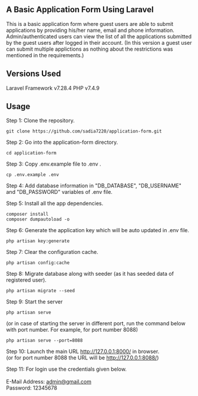 ## A Basic Application Form Using Laravel

This is a basic application form where guest users are able to submit applications by providing his/her name, email and phone information. Admin/authenticated users can view the list of all the applications submitted by the guest users after logged in their account. 
(In this version a guest user can submit multiple applictions as nothing about the restrictions was mentioned in the requirements.)

## Versions Used

Laravel Framework v7.28.4
PHP v7.4.9 

## Usage

Step 1: Clone the repository.

```shell script
git clone https://github.com/sadia7220/application-form.git
```

Step 2: Go into the application-form directory.

```shell script
cd application-form
```

Step 3: Copy .env.example file to .env .

```shell script
cp .env.example .env
```

Step 4: Add database information in "DB_DATABASE", "DB_USERNAME" and "DB_PASSWORD" variables of .env file.

Step 5: Install all the app dependencies.

```shell script
composer install
composer dumpautoload -o
```

Step 6: Generate the application key which will be auto updated in .env file.

```shell script
php artisan key:generate
```

Step 7: Clear the configuration cache.

```shell script
php artisan config:cache
```

Step 8: Migrate database along with seeder (as it has seeded data of registered user).

```shell script
php artisan migrate --seed
```

Step 9: Start the server

```shell script
php artisan serve
```

(or in case of starting the server in different port, run the command below with port number. For example, for port number 8088)

```shell script
php artisan serve --port=8088
```

Step 10: Launch the main URL http://127.0.0.1:8000/ in browser.<br> 
(or for port number 8088 the URL will be http://127.0.0.1:8088/)  

Step 11: For login use the credentials given below.<br><br>
E-Mail Address: admin@gmail.com<br>
Password: 12345678


